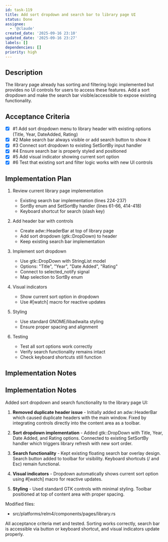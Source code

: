```yaml
---
id: task-119
title: Add sort dropdown and search bar to library page UI
status: Done
assignee:
  - '@claude'
created_date: '2025-09-16 23:10'
updated_date: '2025-09-16 23:27'
labels: []
dependencies: []
priority: high
---
```


## Description

The library page already has sorting and filtering logic implemented but provides no UI controls for users to access these features. Add a sort dropdown and make the search bar visible/accessible to expose existing functionality.

## Acceptance Criteria
<!-- AC:BEGIN -->
- [x] #1 Add sort dropdown menu to library header with existing options (Title, Year, DateAdded, Rating)
- [x] #2 Make search bar always visible or add search button to show it
- [x] #3 Connect sort dropdown to existing SetSortBy input handler
- [x] #4 Ensure search bar is properly styled and positioned
- [x] #5 Add visual indicator showing current sort option
- [x] #6 Test that existing sort and filter logic works with new UI controls
<!-- AC:END -->


## Implementation Plan

1. Review current library page implementation
   - Existing search bar implementation (lines 224-237)
   - SortBy enum and SetSortBy handler (lines 61-66, 414-418)
   - Keyboard shortcut for search (slash key)

2. Add header bar with controls
   - Create adw::HeaderBar at top of library page
   - Add sort dropdown (gtk::DropDown) to header
   - Keep existing search bar implementation

3. Implement sort dropdown
   - Use gtk::DropDown with StringList model
   - Options: "Title", "Year", "Date Added", "Rating"
   - Connect to selected_notify signal
   - Map selection to SortBy enum

4. Visual indicators
   - Show current sort option in dropdown
   - Use #[watch] macro for reactive updates

5. Styling
   - Use standard GNOME/libadwaita styling
   - Ensure proper spacing and alignment

6. Testing
   - Test all sort options work correctly
   - Verify search functionality remains intact
   - Check keyboard shortcuts still function


## Implementation Notes

## Implementation Notes

Added sort dropdown and search functionality to the library page UI:

1. **Removed duplicate header issue** - Initially added an adw::HeaderBar which caused duplicate headers with the main window. Fixed by integrating controls directly into the content area as a toolbar.

2. **Sort dropdown implementation** - Added gtk::DropDown with Title, Year, Date Added, and Rating options. Connected to existing SetSortBy handler which triggers library refresh with new sort order.

3. **Search functionality** - Kept existing floating search bar overlay design. Search button added to toolbar for visibility. Keyboard shortcuts (/ and Esc) remain functional.

4. **Visual indicators** - Dropdown automatically shows current sort option using #[watch] macro for reactive updates.

5. **Styling** - Used standard GTK controls with minimal styling. Toolbar positioned at top of content area with proper spacing.

Modified files:
- src/platforms/relm4/components/pages/library.rs

All acceptance criteria met and tested. Sorting works correctly, search bar is accessible via button or keyboard shortcut, and visual indicators update properly.
